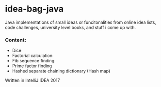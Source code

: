 # idea-bag-java
Java implementations of small ideas or funcitonalities from online idea lists, code challenges, university level books, and stuff i come up with.

### Content:
- Dice
- Factorial calculation
- Fib sequence finding
- Prime factor finding
- Hashed separate chaining dictionary (Hash map)

Written in IntelliJ IDEA 2017
